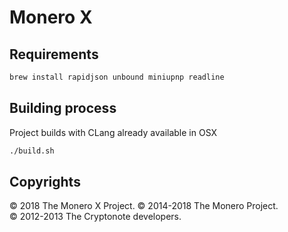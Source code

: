 # Monero X

## Requirements

```bash
brew install rapidjson unbound miniupnp readline
```

## Building process

Project builds with CLang already available in OSX

```bash
./build.sh
```

## Copyrights

&copy; 2018 The Monero X Project.
&copy; 2014-2018 The Monero Project.   
&copy; 2012-2013 The Cryptonote developers.
